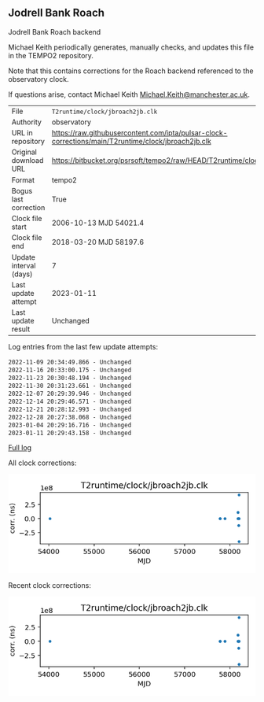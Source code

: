 
## Jodrell Bank Roach

Jodrell Bank Roach backend

Michael Keith periodically generates, manually checks, and updates
this file in the TEMPO2 repository.

Note that this contains corrections for the Roach backend referenced
to the observatory clock.

If questions arise, contact Michael Keith
<Michael.Keith@manchester.ac.uk>.

|     |     |
|:--- |:--- |
| File | `T2runtime/clock/jbroach2jb.clk` |
| Authority | observatory |
| URL in repository | <https://raw.githubusercontent.com/ipta/pulsar-clock-corrections/main/T2runtime/clock/jbroach2jb.clk> |
| Original download URL | <https://bitbucket.org/psrsoft/tempo2/raw/HEAD/T2runtime/clock/jbroach2jb.clk> |
| Format | tempo2 |
| Bogus last correction | True |
| Clock file start | 2006-10-13 MJD 54021.4 |
| Clock file end | 2018-03-20 MJD 58197.6 |
| Update interval (days) | 7 |
| Last update attempt | 2023-01-11 |
| Last update result | Unchanged |

Log entries from the last few update attempts:
```
2022-11-09 20:34:49.866 - Unchanged
2022-11-16 20:33:00.175 - Unchanged
2022-11-23 20:30:48.194 - Unchanged
2022-11-30 20:31:23.661 - Unchanged
2022-12-07 20:29:39.946 - Unchanged
2022-12-14 20:29:46.571 - Unchanged
2022-12-21 20:28:12.993 - Unchanged
2022-12-28 20:27:38.068 - Unchanged
2023-01-04 20:29:16.716 - Unchanged
2023-01-11 20:29:43.158 - Unchanged
```
[Full log](https://raw.githubusercontent.com/ipta/pulsar-clock-corrections/main/log/T2runtime/clock/jbroach2jb.clk.log)


All clock corrections:

![plot of all clock corrections](jbroach2jb.clk.png "All corrections")

Recent clock corrections:

![plot of recent clock corrections](jbroach2jb.clk.short.png "Recent corrections")

